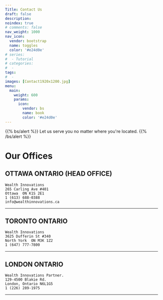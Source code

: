 ```yaml
---
Title: Contact Us
draft: false
description:
noindex: true
# comments: false
nav_weight: 1000
nav_icon:
  vendor: bootstrap
  name: toggles
  color: '#e24d0e'
# series:
#  - Tutorial
# categories:
#  -
tags:
#  -
images: [Contact1920x1200.jpg]
menu:
  main:
    weight: 600
    params:
      icon:
        vendor: bs
        name: book
        color: '#e24d0e'
---
```

{{% bs/alert %}}
Let us serve you no matter where you're located.
{{% /bs/alert %}}

# Our Offices

## OTTAWA ONTARIO (HEAD OFFICE)

    Wealth Innovations
    265 Carling Ave #401
    Ottawa  ON K1S 2E1
    1 (613) 688-0388
    info@wealthinnovations.ca
 ---

## TORONTO ONTARIO

    Wealth Innovations
    3625 Dufferin St #340
    North York  ON M3K 1Z2
    1 (647) 777-7800

---

## LONDON ONTARIO

    Wealth Innovations Partner.
    129-4500 Blakie Rd.
    London, Ontario N6L1G5
    1 (226) 289-1975

---
